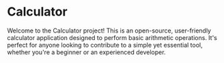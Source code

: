 # Calculator
 Welcome to the Calculator project! This is an open-source, user-friendly calculator application designed to perform basic arithmetic operations. It's perfect for anyone looking to contribute to a simple yet essential tool, whether you're a beginner or an experienced developer.
